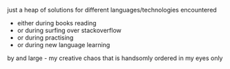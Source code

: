 just a heap of solutions for different languages/technologies encountered
 - either during books reading
 - or during surfing over stackoverflow 
 - or during practising 
 - or during new language learning

by and large - my creative chaos that is handsomly ordered in my eyes only



